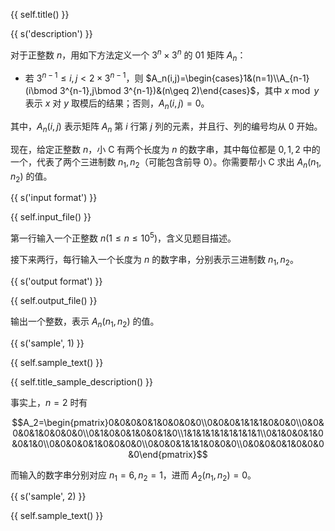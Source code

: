 {{ self.title() }}

{{ s('description') }}

对于正整数 $n$，用如下方法定义一个 $3^n\times 3^n$ 的 $01$ 矩阵 $A_n$：

- 若 $3^{n-1}\leq i,j<2\times3^{n-1}$，则 $A_n(i,j)=\begin{cases}1&(n=1)\\A_{n-1}(i\bmod 3^{n-1},j\bmod 3^{n-1})&(n\geq 2)\end{cases}$，其中 $x\bmod y$ 表示 $x$ 对 $y$ 取模后的结果；否则，$A_n(i,j)=0$。

其中，$A_n(i,j)$ 表示矩阵 $A_n$ 第 $i$ 行第 $j$ 列的元素，并且行、列的编号均从 $0$ 开始。

现在，给定正整数 $n$，小 C 有两个长度为 $n$ 的数字串，其中每位都是 $0,1,2$ 中的一个，代表了两个三进制数 $n_1,n_2$（可能包含前导 $0$）。你需要帮小 C 求出 $A_n(n_1,n_2)$ 的值。

{{ s('input format') }}

{{ self.input_file() }}

第一行输入一个正整数 $n (1\leq n\leq 10^5)$，含义见题目描述。

接下来两行，每行输入一个长度为 $n$ 的数字串，分别表示三进制数 $n_1,n_2$。

{{ s('output format') }}

{{ self.output_file() }}

输出一个整数，表示 $A_n(n_1,n_2)$ 的值。

{{ s('sample', 1) }}

{{ self.sample_text() }}

{{ self.title_sample_description() }}

事实上，$n=2$ 时有

$$A_2=\begin{pmatrix}0&0&0&0&1&0&0&0&0\\0&0&0&1&1&1&0&0&0\\0&0&0&0&1&0&0&0&0\\0&1&0&0&1&0&0&1&0\\1&1&1&1&1&1&1&1&1\\0&1&0&0&1&0&0&1&0\\0&0&0&0&1&0&0&0&0\\0&0&0&1&1&1&0&0&0\\0&0&0&0&1&0&0&0&0\end{pmatrix}$$

而输入的数字串分别对应 $n_1=6,n_2=1$，进而 $A_2(n_1,n_2)=0$。

{{ s('sample', 2) }}

{{ self.sample_text() }}
